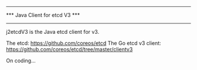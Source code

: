 **********************************************
*** Java Client for etcd V3 ***
**********************************************
j2etcdV3 is the  Java etcd client for v3.

The etcd: https://github.com/coreos/etcd
The Go etcd v3 client: https://github.com/coreos/etcd/tree/master/clientv3

On coding...